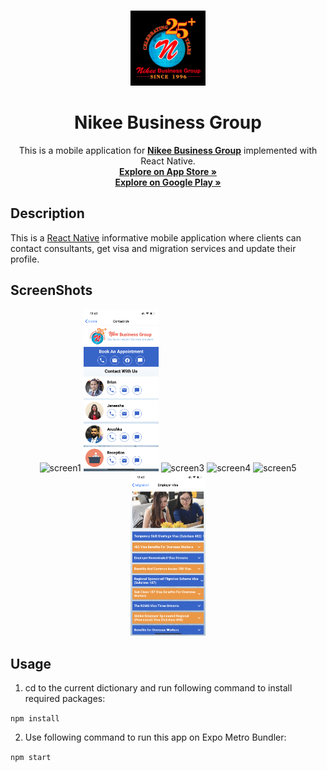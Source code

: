 <!-- PROJECT LOGO -->
<br />
<p align="center">
  <a href="https://carolinesprings.sweetutsav.com.au/">
    <img src="./App/assets/icon.png" alt="Logo" width="120" height="120">
  </a>

  <h1 align="center" >Nikee Business Group</h1>

  <p align="center">
    This is a mobile application for <a href="https://www.nikeeworld.com/"><strong>Nikee Business Group</strong></a> implemented with React Native.
    <br />
    <a href="https://apps.apple.com/cn/app/nikee-business-group/id1565912023?l=en"><strong>Explore on App Store »</strong></a>
    <br />
    <a href="https://play.google.com/store/apps/details?id=com.nikee.nikee"><strong>Explore on Google Play »</strong></a>
  </p>
</p>


## Description

This is a [React Native](https://reactnative.dev/) informative mobile application where clients can contact consultants, get visa and migration services and update their profile. 



## ScreenShots
<p align="center">
  <img src="./Screenshots/1.png" alt="screen1" width="120" >
  <img src="./Screenshots/2.png" alt="screen2" width="120" >
  <img src="./Screenshots/3.png" alt="screen3" width="120" >
  <img src="./Screenshots/4.png" alt="screen4" width="120" >
  <img src="./Screenshots/5.png" alt="screen5" width="120" >
  <img src="./Screenshots/6.png" alt="screen6" width="120" >
</p>


## Usage
1. cd to the current dictionary and run following command to install required packages:

`npm install`

2. Use following command to run this app on Expo Metro Bundler:

`npm start`


